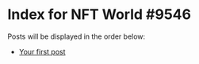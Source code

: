 # Index for NFT World #9546
Posts will be displayed in the order below:

- [Your first post](./001-first.md)

